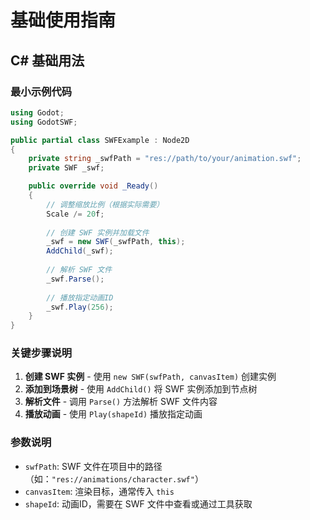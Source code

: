 # 基础使用指南

## C# 基础用法

### 最小示例代码

```csharp
using Godot;
using GodotSWF;

public partial class SWFExample : Node2D
{
    private string _swfPath = "res://path/to/your/animation.swf";
    private SWF _swf;

    public override void _Ready()
    {
        // 调整缩放比例（根据实际需要）
        Scale /= 20f;
        
        // 创建 SWF 实例并加载文件
        _swf = new SWF(_swfPath, this);
        AddChild(_swf);
        
        // 解析 SWF 文件
        _swf.Parse();
        
        // 播放指定动画ID
        _swf.Play(256);
    }
}
```

### 关键步骤说明

1. **创建 SWF 实例** - 使用 `new SWF(swfPath, canvasItem)` 创建实例
2. **添加到场景树** - 使用 `AddChild()` 将 SWF 实例添加到节点树
3. **解析文件** - 调用 `Parse()` 方法解析 SWF 文件内容
4. **播放动画** - 使用 `Play(shapeId)` 播放指定动画

### 参数说明

- `swfPath`: SWF 文件在项目中的路径（如：`"res://animations/character.swf"`）
- `canvasItem`: 渲染目标，通常传入 `this`
- `shapeId`: 动画ID，需要在 SWF 文件中查看或通过工具获取
